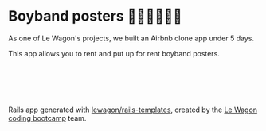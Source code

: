 # Boyband posters 👨‍🎤🧑‍🎤👩‍🎤
<p>As one of Le Wagon's projects, we built an Airbnb clone app under 5 days.</p>
<p>This app allows you to rent and put up for rent boyband posters.</p>

<br>
<br>
<br>
<br>

Rails app generated with [lewagon/rails-templates](https://github.com/lewagon/rails-templates), created by the [Le Wagon coding bootcamp](https://www.lewagon.com) team.
